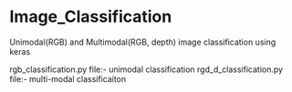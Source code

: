 # Image_Classification
Unimodal(RGB) and Multimodal(RGB, depth) image classification using keras

rgb_classification.py file:- unimodal classification
rgd_d_classification.py file:- multi-modal classificaiton

